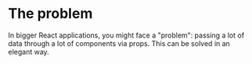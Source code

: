 # The problem
In bigger React applications, you might face a "problem": passing a lot of data through a lot of components via props.
This can be solved in an elegant way.